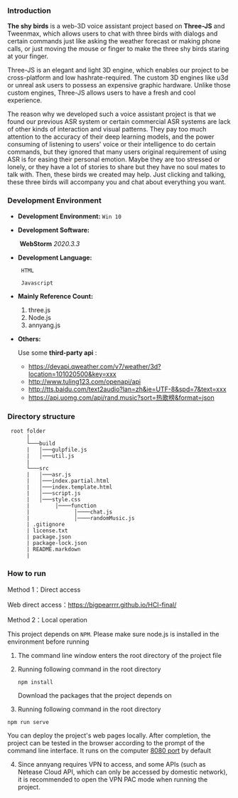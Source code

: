 ### Introduction

**The shy birds** is a web-3D voice assistant project based on **Three-JS** and Tweenmax, which allows users to chat with three birds with dialogs and certain commands just like asking the weather forecast or making phone calls, or just moving the mouse or finger to make the three shy birds staring at your finger. 

Three-JS is an elegant and light 3D engine, which enables our project to be cross-platform and low hashrate-required. The custom 3D engines like u3d or unreal ask users to  possess an expensive graphic hardware. Unlike those custom engines, Three-JS allows users to have a  fresh and cool experience.

The reason why we developed such a voice assistant project is that we found our previous ASR system or certain commercial ASR systems are lack of other kinds of interaction and visual patterns. They pay too much attention to the accuracy of their deep learning models, and the power consuming of listening to users' voice or their intelligence to do certain commands, but they ignored that many users original requirement of using ASR is for easing their personal emotion. Maybe they are too stressed or lonely, or they have a lot of stories to share but they have no soul mates to talk with. Then, these birds we created may help. Just clicking and talking, these three birds will accompany you and chat about everything you want.



### Development Environment

- **Development Environment:** ```Win 10```

- **Development Software:**

  ​	**WebStorm** *2020.3.3*

- **Development Language:**

  ``` HTML```

  ``` Javascript```

- **Mainly Reference Count:**

  1. three.js
  2. Node.js
  3. annyang.js

- **Others:**

  Use some **third-party api** : 

  - https://devapi.qweather.com/v7/weather/3d?location=101020500&key=xxx
  - http://www.tuling123.com/openapi/api
  - http://tts.baidu.com/text2audio?lan=zh&ie=UTF-8&spd=7&text=xxx
  - https://api.uomg.com/api/rand.music?sort=热歌榜&format=json



### Directory structure

```
 root folder  
      │
      └───build
      |   │───gulpfile.js
      |   │───util.js
      |
      └───src
      |   │───asr.js
      |   │───index.partial.html
      |   │───index.template.html
      |   │───script.js
      |   │───style.css
      |        │────function
      |              │────chat.js
      |              │────randomMusic.js
      | .gitignore
      | license.txt
      | package.json
      | package-lock.json
      | README.markdown
      |
```





### How to run

Method 1：Direct access

Web direct access：https://bigpearrrr.github.io/HCI-final/



Method 2：Local operation

This project depends on ```NPM```. Please make sure node.js is installed in the environment before running

1. The command line window enters the root directory of the project file

2. Running following command in the root directory

   ```
   npm install
   ```

   Download the packages that the project depends on

3. Running following command in the root directory

  ```
npm run serve
  ```

You can deploy the project's web pages locally. After completion, the project can be tested in the browser according to the prompt of the command line interface. It runs on the computer [8080 port](http://localhost:8080/) by default  

4.  Since annyang requires VPN to access, and some APIs (such as Netease Cloud API, which can only be accessed by domestic network), it is recommended to open the VPN PAC mode  when running the project.
